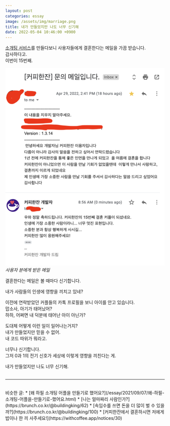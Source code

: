 ```yaml
---
layout: post
categories: essay
image: /assets/img/marriage.png
title: 내가 만들었지만 나도 너무 신기해
date: 2022-05-04 10:46:00 +0900
---
```


[소개팅 서비스](https://withcoffee.app/?utm_source=jehopage&utm_medium=blog&utm_campaign=v3)를 만들다보니 사용자들에게 결혼한다는 메일을 가끔 받습니다.  
감사하다고.  
이번이 15번째.  

![](/assets/img/marriage.png)  
*사용자 분에게 받은 메일*

결혼한다는 메일은 볼 때마다 신기합니다.

내가 사람들의 인생에 영향을 끼치고 있네?

이전에 연락받았던 커플들의 카톡 프로필을 보니 아이를 안고 있습니다.  
맙소사, 아기가 태어났어?  
하하, 어쩌면 내 덕분에 태어난 아이 아닌가?

도대체 어떻게 이런 일이 일어나는거지?  
내가 만들었지만 믿을 수 없어.  
내 코드 따위가 뭐라고.

너무나 신기합니다.  
그저 0과 1의 전기 신호가 세상에 이렇게 영향을 끼친다는 게.

내가 만들었지만 나도 너무 신기해.
<br>
<br>

---

<br>
비슷한 글:
* [왜 하필 소개팅 어플을 만들기로 했어요?](/essay/2021/09/07/왜-하필-소개팅-어플을-만들기로-했어요.html)
* [나는 얼마짜리 사람인가?](https://brunch.co.kr/@buildingking/62)
* [속임수를 쓰면 돈을 더 많이 벌 수 있을까?](https://brunch.co.kr/@buildingking/100)
* [커피한잔에서 결혼하시면 저에게 밥이나 한 끼 사주세요!](https://withcoffee.app/notices/30)
